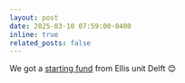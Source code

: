 ```yaml
---
layout: post
date: 2025-03-10 07:59:00-0400
inline: true
related_posts: false
---
```


We got a [starting fund](https://www.tudelft.nl/ellis-delft-unit/programmes/metascience-for-machine-learning) from Ellis unit Delft :blush:
